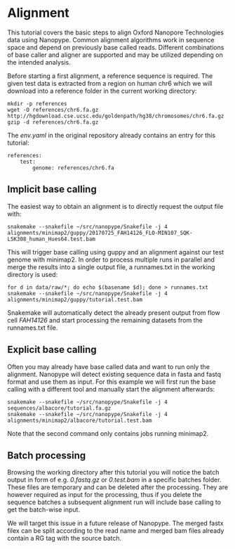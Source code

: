 # Alignment

This tutorial covers the basic steps to align Oxford Nanopore Technologies data using Nanopype. Common alignment algorithms work in sequence space and depend on previously base called reads. Different combinations of base caller and aligner are supported and may be utilized depending on the intended analysis.

Before starting a first alignment, a reference sequence is required. The given test data is extracted from a region on human chr6 which we will download into a reference folder in the current working directory:

```
mkdir -p references
wget -O references/chr6.fa.gz http://hgdownload.cse.ucsc.edu/goldenpath/hg38/chromosomes/chr6.fa.gz
gzip -d references/chr6.fa.gz
```

The *env.yaml* in the original repository already contains an entry for this tutorial:

    references:
        test:
            genome: references/chr6.fa

## Implicit base calling

The easiest way to obtain an alignment is to directly request the output file with:

```
snakemake --snakefile ~/src/nanopype/Snakefile -j 4 alignments/minimap2/guppy/20170725_FAH14126_FLO-MIN107_SQK-LSK308_human_Hues64.test.bam
```

This will trigger base calling using guppy and an alignment against our test genome with minimap2. In order to process multiple runs in parallel and merge the results into a single output file, a runnames.txt in the working directory is used:

```
for d in data/raw/*; do echo $(basename $d); done > runnames.txt
snakemake --snakefile ~/src/nanopype/Snakefile -j 4 alignments/minimap2/guppy/tutorial.test.bam
```

Snakemake will automatically detect the already present output from flow cell *FAH14126* and start processing the remaining datasets from the runnames.txt file.


## Explicit base calling

Often you may already have base called data and want to run only the alignment. Nanopype will detect existing sequence data in fasta and fastq format and use them as input. For this example we will first run the base calling with a different tool and manually start the alignment afterwards:

```
snakemake --snakefile ~/src/nanopype/Snakefile -j 4 sequences/albacore/tutorial.fa.gz
snakemake --snakefile ~/src/nanopype/Snakefile -j 4 alignments/minimap2/albacore/tutorial.test.bam
```

Note that the second command only contains jobs running minimap2.


## Batch processing

Browsing the working directory after this tutorial you will notice the batch output in form of e.g. *0.fastq.gz* or *0.test.bam* in a specific batches folder. These files are temporary and can be deleted after the processing. They are however required as input for the processing, thus if you delete the sequence batches a subsequent alignment run will include base calling to get the batch-wise input.

We will target this issue in a future release of Nanopype. The merged fastx filex can be split according to the read name and merged bam files already contain a RG tag with the source batch.
